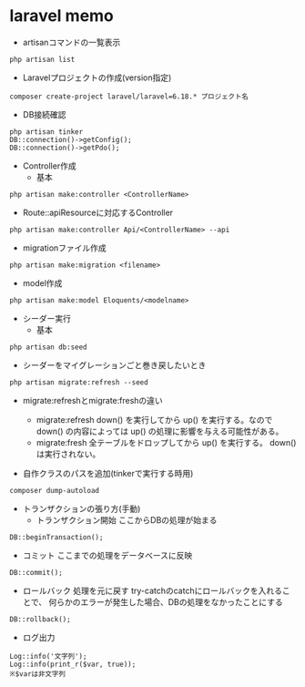 # laravel memo
- artisanコマンドの一覧表示
```
php artisan list
```
- Laravelプロジェクトの作成(version指定)
```
composer create-project laravel/laravel=6.18.* プロジェクト名
```

- DB接続確認
```
php artisan tinker
DB::connection()->getConfig();
DB::connection()->getPdo();
```

- Controller作成
  - 基本
```
php artisan make:controller <ControllerName>
```

  - Route::apiResourceに対応するController
```
php artisan make:controller Api/<ControllerName> --api
```

- migrationファイル作成
```
php artisan make:migration <filename>
```

- model作成
```
php artisan make:model Eloquents/<modelname>
```

- シーダー実行
  - 基本
```
php artisan db:seed
```
  - シーダーをマイグレーションごと巻き戻したいとき
```
php artisan migrate:refresh --seed
```

- migrate:refreshとmigrate:freshの違い
  - migrate:refresh
    down() を実行してから up() を実行する。なので down() の内容によっては up() の処理に影響を与える可能性がある。
  - migrate:fresh
    全テーブルをドロップしてから up() を実行する。 down() は実行されない。

- 自作クラスのパスを追加(tinkerで実行する時用)
```
composer dump-autoload
```

- トランザクションの張り方(手動)
  - トランザクション開始
ここからDBの処理が始まる
```
DB::beginTransaction();
```

  - コミット
ここまでの処理をデータベースに反映
```
DB::commit();
```

  - ロールバック
処理を元に戻す
try-catchのcatchにロールバックを入れることで、
何らかのエラーが発生した場合、DBの処理をなかったことにする
```
DB::rollback();
```


- ログ出力
```
Log::info('文字列');
Log::info(print_r($var, true));
※$varは非文字列
```
